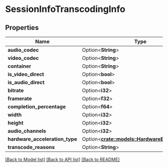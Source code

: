 # SessionInfoTranscodingInfo

## Properties

Name | Type | Description | Notes
------------ | ------------- | ------------- | -------------
**audio_codec** | Option<**String**> |  | [optional]
**video_codec** | Option<**String**> |  | [optional]
**container** | Option<**String**> |  | [optional]
**is_video_direct** | Option<**bool**> |  | [optional]
**is_audio_direct** | Option<**bool**> |  | [optional]
**bitrate** | Option<**i32**> |  | [optional]
**framerate** | Option<**f32**> |  | [optional]
**completion_percentage** | Option<**f64**> |  | [optional]
**width** | Option<**i32**> |  | [optional]
**height** | Option<**i32**> |  | [optional]
**audio_channels** | Option<**i32**> |  | [optional]
**hardware_acceleration_type** | Option<[**crate::models::HardwareEncodingType**](HardwareEncodingType.md)> |  | [optional]
**transcode_reasons** | Option<**String**> |  | [optional]

[[Back to Model list]](../README.md#documentation-for-models) [[Back to API list]](../README.md#documentation-for-api-endpoints) [[Back to README]](../README.md)


